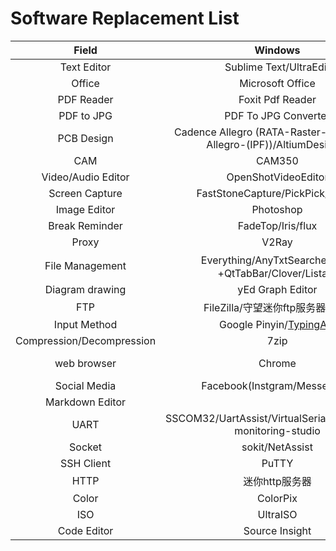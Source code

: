 # Software Replacement List
| Field | Windows | Linux | Android |
| :---: | :---: | :---: | :---: |
| Text Editor | Sublime Text/UltraEdit | Sublime Text/vim/kate | |
| Office | Microsoft Office | Libre Office | |
| PDF Reader | Foxit Pdf Reader | Okular | |
| PDF to JPG | PDF To JPG Converter | | |
| PCB Design | Cadence Allegro (RATA-Raster-(BMP)-To-Allegro-(IPF))/AltiumDesigner | | |
| CAM | CAM350 | | |
| Video/Audio Editor | OpenShotVideoEditor | | |
| Screen Capture| FastStoneCapture/PickPick/Snagit | FlameShot/Shutter/Spectacle | |
| Image Editor | Photoshop | GIMP | |
| Break Reminder | FadeTop/Iris/flux | | |
| Proxy | V2Ray | QV2Ray | v2ray |
| File Management | Everything/AnyTxtSearcher/火柴+QtTabBar/Clover/Listary |  |  |
| Diagram drawing | yEd Graph Editor | yEd Graph Editor/Dia | |
| FTP | FileZilla/守望迷你ftp服务器/tftpd | vsftpd | |
| Input Method | Google Pinyin/[TypingAid](https://user-images.githubusercontent.com/32056331/114984969-d6d51700-9ec4-11eb-9ba9-867d41f8a3d2.jpg) |  Fcitx | Gbroad |
| Compression/Decompression | 7zip | 7zip/tar ||
| web browser | Chrome | Firefox | Adblock Browser |
| Social Media | Facebook(Instgram/Messenger) | Telegram | Twitter |
| Markdown Editor |  | Typora |  |
| UART | SSCOM32/UartAssist/VirtualSerialPort/device-monitoring-studio | MiniCOM |  |
| Socket | sokit/NetAssist | netcat |  |
| SSH Client | PuTTY | ssh |  |
| HTTP | 迷你http服务器 |  |  |
| Color | ColorPix |  |  |
| ISO | UltraISO |  |  |
| Code Editor | Source Insight |  |  |
